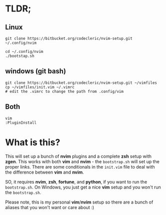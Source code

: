 # TLDR;

## Linux
    git clone https://bitbucket.org/codecleric/nvim-setup.git ~/.config/nvim
    
    cd ~/.config/nvim
    ./bootstap.sh

## windows (git bash)
    git clone https://bitbucket.org/codecleric/nvim-setup.git ~/vimfiles
    cp ~/vimfiles/init.vim ~/.vimrc
    # edit the .vimrc to change the path from .config/vim

## Both
    vim
    :PluginInstall

# What is this?

This will set up a bunch of **nvim** plugins and a complete **zsh** setup with **zgen**.
This works with both **vim** and **nvim** - the `bootstrap.sh` will set up the proper
links.  There are some conditionals in the `init.vim` file to deal with the
difference between **vim** and **nvim**.

SO, it requires **nvim**, **zsh**, **fortune**, and **python**, if you want to run the
`bootstrap.sh`. On Windows, you just get a nice **vim** setup and you won't run the
`bootstrap.sh`.

Please note, this is my personal **vim**/**nvim** setup so there are a bunch of
aliases that you won't want or care about :)
